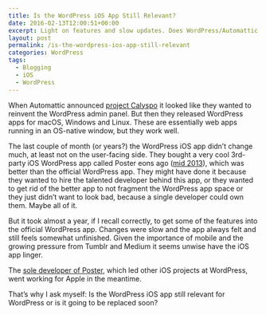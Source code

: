 ```yaml
---
title: Is the WordPress iOS App Still Relevant?
date: 2016-02-13T12:00:51+00:00
excerpt: Light on features and slow updates. Does WordPress/Automattic still care about its iPhone app?
layout: post
permalink: /is-the-wordpress-ios-app-still-relevant
categories: WordPress
tags:
  - Blogging
  - iOS
  - WordPress
---
```

When Automattic announced [project Calyspo](https://ma.tt/2015/11/dance-to-calypso/) it looked like they wanted to reinvent the WordPress admin panel. But then they released WordPress apps for macOS, Windows and Linux. These are essentially web apps running in an OS-native window, but they work well.

The last couple of month (or years?) the WordPress iOS app didn’t change much, at least not on the user-facing side. They bought a very cool 3rd-party iOS WordPress app called Poster eons ago ([mid 2013](https://venturebeat.com/2013/06/17/automattic-buys-poster-app/)), which was better than the official WordPress app. They might have done it because they wanted to hire the talented developer behind this app, or they wanted to get rid of the better app to not fragment the WordPress app space or they just didn’t want to look bad, because a single developer could own them. Maybe all of it.

But it took almost a year, if I recall correctly, to get some of the features into the official WordPress app. Changes were slow and the app always felt and still feels somewhat unfinished. Given the importance of mobile and the growing pressure from Tumblr and Medium it seems unwise have the iOS app linger.

The [sole developer of Poster](https://web.archive.org/web/20161107110343/http://www.tomwitkin.com/projects), which led other iOS projects at WordPress, went working for Apple in the meantime.

That’s why I ask myself: Is the WordPress iOS app still relevant for WordPress or is it going to be replaced soon?